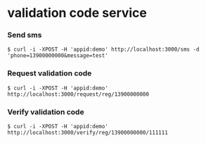 validation code service
=======================

### Send sms

```
$ curl -i -XPOST -H 'appid:demo' http://localhost:3000/sms -d 'phone=13900000000&message=test'
```

### Request validation code

```
$ curl -i -XPOST -H 'appid:demo' http://localhost:3000/request/reg/13900000000
```

### Verify validation code

```
$ curl -i -XPOST -H 'appid:demo' http://localhost:3000/verify/reg/13900000000/111111
```
